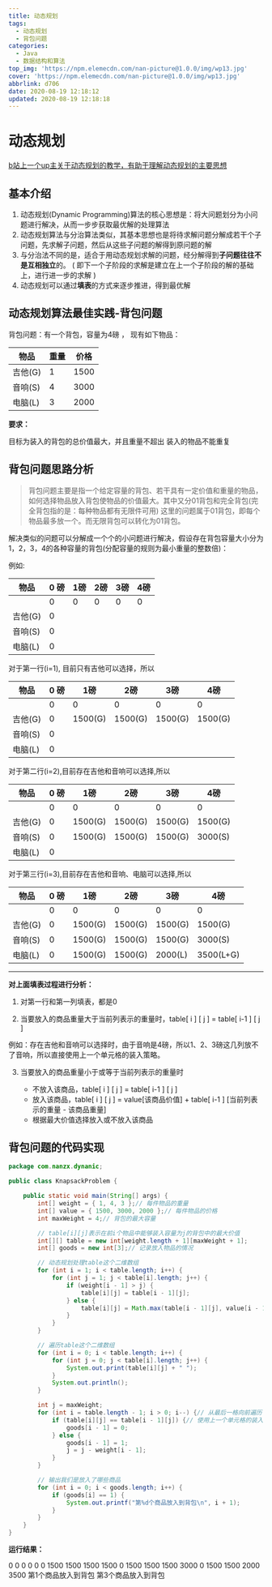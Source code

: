 ```yaml
---
title: 动态规划
tags:
  - 动态规划
  - 背包问题
categories:
  - Java
  - 数据结构和算法
top_img: 'https://npm.elemecdn.com/nan-picture@1.0.0/img/wp13.jpg'
cover: 'https://npm.elemecdn.com/nan-picture@1.0.0/img/wp13.jpg'
abbrlink: d706
date: 2020-08-19 12:18:12
updated: 2020-08-19 12:18:18
---
```


# 动态规划

[b站上一个up主关于动态规划的教学，有助于理解动态规划的主要思想](https://www.bilibili.com/video/BV18x411V7fm)

## 基本介绍

1. 动态规划(Dynamic Programming)算法的核心思想是：将大问题划分为小问题进行解决，从而一步步获取最优解的处理算法
2. 动态规划算法与分治算法类似，其基本思想也是将待求解问题分解成若干个子问题，先求解子问题，然后从这些子问题的解得到原问题的解
3. 与分治法不同的是，适合于用动态规划求解的问题，经分解得到**子问题往往不是互相独立**的。 ( 即下一个子阶段的求解是建立在上一个子阶段的解的基础上，进行进一步的求解 )
4. 动态规划可以通过**填表**的方式来逐步推进，得到最优解



## 动态规划算法最佳实践-背包问题

背包问题：有一个背包，容量为4磅 ， 现有如下物品：

| 物品    | 重量 | 价格 |
| ------- | ---- | ---- |
| 吉他(G) | 1    | 1500 |
| 音响(S) | 4    | 3000 |
| 电脑(L) | 3    | 2000 |

**要求：**

目标为装入的背包的总价值最大，并且重量不超出
装入的物品不能重复



## 背包问题思路分析

> 背包问题主要是指一个给定容量的背包、若干具有一定价值和重量的物品，如何选择物品放入背包使物品的价值最大。其中又分01背包和完全背包(完全背包指的是：每种物品都有无限件可用)
> 这里的问题属于01背包，即每个物品最多放一个。而无限背包可以转化为01背包。

解决类似的问题可以分解成一个个的小问题进行解决，假设存在背包容量大小分为1，2，3，4的各种容量的背包(分配容量的规则为最小重量的整数倍)：

例如:

| 物品    | 0 磅 | 1磅  | 2磅  | 3磅  | 4磅  |
| ------- | ---- | ---- | ---- | ---- | ---- |
|         | 0    | 0    | 0    | 0    | 0    |
| 吉他(G) | 0    |      |      |      |      |
| 音响(S) | 0    |      |      |      |      |
| 电脑(L) | 0    |      |      |      |      |

对于第一行(i=1), 目前只有吉他可以选择，所以

| 物品    | 0 磅 | 1磅     | 2磅     | 3磅     | 4磅     |
| ------- | ---- | ------- | ------- | ------- | ------- |
|         | 0    | 0       | 0       | 0       | 0       |
| 吉他(G) | 0    | 1500(G) | 1500(G) | 1500(G) | 1500(G) |
| 音响(S) | 0    |         |         |         |         |
| 电脑(L) | 0    |         |         |         |         |

对于第二行(i=2),目前存在吉他和音响可以选择,所以

| 物品    | 0 磅 | 1磅     | 2磅     | 3磅     | 4磅     |
| ------- | ---- | ------- | ------- | ------- | ------- |
|         | 0    | 0       | 0       | 0       | 0       |
| 吉他(G) | 0    | 1500(G) | 1500(G) | 1500(G) | 1500(G) |
| 音响(S) | 0    | 1500(G) | 1500(G) | 1500(G) | 3000(S) |
| 电脑(L) | 0    |         |         |         |         |

对于第三行(i=3),目前存在吉他和音响、电脑可以选择,所以

| 物品    | 0 磅 | 1磅     | 2磅     | 3磅     | 4磅       |
| ------- | ---- | ------- | ------- | ------- | --------- |
|         | 0    | 0       | 0       | 0       | 0         |
| 吉他(G) | 0    | 1500(G) | 1500(G) | 1500(G) | 1500(G)   |
| 音响(S) | 0    | 1500(G) | 1500(G) | 1500(G) | 3000(S)   |
| 电脑(L) | 0    | 1500(G) | 1500(G) | 2000(L) | 3500(L+G) |

---

**对上面填表过程进行分析：**

1. 对第一行和第一列填表，都是0

2.  当要放入的商品重量大于当前列表示的重量时，table[ i ] [ j ] = table[ i-1 ] [ j ]

   例如：存在吉他和音响可以选择时，由于音响是4磅，所以1、2、3磅这几列放不了音响，所以直接使用上一个单元格的装入策略。

3. 当要放入的商品重量小于或等于当前列表示的重量时

   - 不放入该商品，table[ i ] [ j ] = table[ i-1 ] [ j ]
   - 放入该商品，table[ i ] [ j ] = value[该商品价值] +  table[ i-1 ] [当前列表示的重量 - 该商品重量]
   - 根据最大价值选择放入或不放入该商品



## 背包问题的代码实现

```java
package com.nanzx.dynanic;

public class KnapsackProblem {

	public static void main(String[] args) {
		int[] weight = { 1, 4, 3 };// 每件物品的重量
		int[] value = { 1500, 3000, 2000 };// 每件物品的价格
		int maxWeight = 4;// 背包的最大容量

		// table[i][j]表示在前i个物品中能够装入容量为j的背包中的最大价值
		int[][] table = new int[weight.length + 1][maxWeight + 1];
		int[] goods = new int[3];// 记录放入物品的情况

		// 动态规划处理table这个二维数组
		for (int i = 1; i < table.length; i++) {
			for (int j = 1; j < table[i].length; j++) {
				if (weight[i - 1] > j) {
					table[i][j] = table[i - 1][j];
				} else {
					table[i][j] = Math.max(table[i - 1][j], value[i - 1] + table[i - 1][j - weight[i - 1]]);
				}
			}
		}

		// 遍历table这个二维数组
		for (int i = 0; i < table.length; i++) {
			for (int j = 0; j < table[i].length; j++) {
				System.out.print(table[i][j] + " ");
			}
			System.out.println();
		}

		int j = maxWeight;
		for (int i = table.length - 1; i > 0; i--) {// 从最后一格向前遍历
			if (table[i][j] == table[i - 1][j]) {// 使用上一个单元格的装入策略，说明没有装入该物品
				goods[i - 1] = 0;
			} else {
				goods[i - 1] = 1;
				j = j - weight[i - 1];
			}
		}

		// 输出我们是放入了哪些商品
		for (int i = 0; i < goods.length; i++) {
			if (goods[i] == 1) {
				System.out.printf("第%d个商品放入到背包\n", i + 1);
			}
		}
	}
}
```

**运行结果：**

0 0 0 0 0 
0 1500 1500 1500 1500 
0 1500 1500 1500 3000 
0 1500 1500 2000 3500 
第1个商品放入到背包
第3个商品放入到背包
